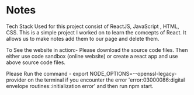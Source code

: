 # Notes
Tech Stack Used for this project consist of  ReactJS, JavaScript , HTML, CSS.
This is a simple project I worked on to learn the comcepts of React. It allows us to make notes add them to our page and delete them. 

To See the website in action:- 
Please download the source code files. Then either use code sandbox (online website) or create a react app and use above source code files.

Please Run the command - export NODE_OPTIONS=--openssl-legacy-provider on the terminal if you encounter the error 'error:03000086:digital envelope routines::initialization error' and then run npm start.




